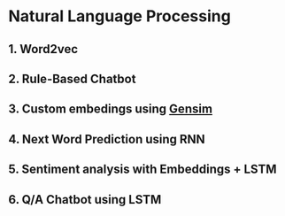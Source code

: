 # Natural Language Processing

## 1. Word2vec

## 2. Rule-Based Chatbot

## 3. Custom embedings using [Gensim](https://radimrehurek.com/gensim)

## 4. Next Word Prediction using RNN

## 5. Sentiment analysis with Embeddings + LSTM

## 6. Q/A Chatbot using LSTM
